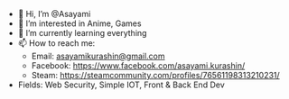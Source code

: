 - 👋 Hi, I’m @Asayami
- 👀 I’m interested in Anime, Games
- 🌱 I’m currently learning everything
- 📫 How to reach me:
   + Email: asayamikurashin@gmail.com
   + Facebook: https://www.facebook.com/asayami.kurashin/
   + Steam: https://steamcommunity.com/profiles/76561198313210231/
- Fields: Web Security, Simple IOT, Front & Back End Dev
<!---
Asayami/Asayami is a ✨ special ✨ repository because its `README.md` (this file) appears on your GitHub profile.
You can click the Preview link to take a look at your changes.
--->

